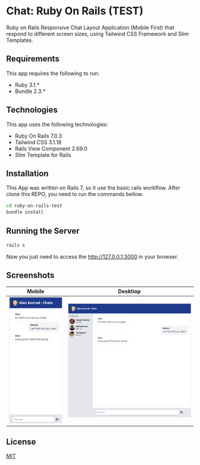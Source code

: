 # Chat: Ruby On Rails (TEST)

Ruby on Rails Responsive Chat Layout Application (Mobile First) that respond to different screen sizes, using Tailwind CSS Framework and Slim Templates.

Requirements
------------
This app requires the following to run:
  * Ruby 3.1.*
  * Bundle 2.3.*

Technologies
------------
This app uses the following technologies:
  * Ruby On Rails 7.0.3
  * Tailwind CSS 3.1.18
  * Rails View Component 2.69.0
  * Slim Template for Rails
   
## Installation
This App was written on Rails 7, so it use the basic rails workflow. After clone this REPO, you need to run the commands bellow.

```bash
cd ruby-on-rails-test
bundle install
```

## Running the Server
```bash
rails s
```
Now you just need to access the http://127.0.0.1:3000 in your browser.

## Screenshots

| Mobile   | Desktiop |
|----------|:-------------:|
| ![Mobile](screens/chat-app-mobile.png "Mobile Screen") |  ![Desktop](screens/chat-app-desktop.png "Desktop Screen") |

## License
[MIT](https://choosealicense.com/licenses/mit/)
